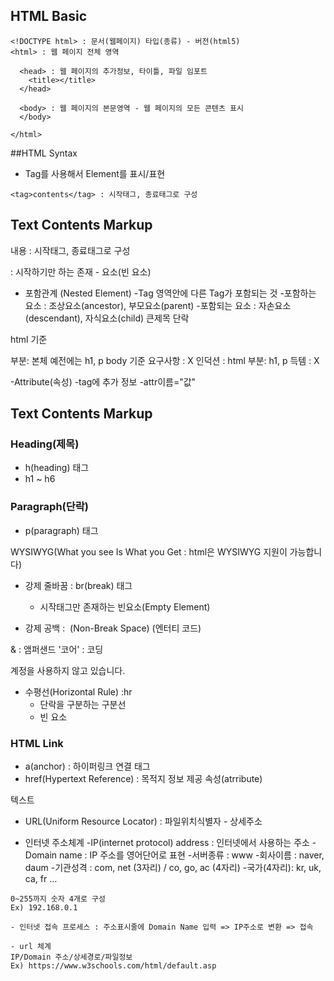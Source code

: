 ## HTML Basic

```
<!DOCTYPE html> : 문서(웹페이지) 타입(종류) - 버전(html5)
<html> : 웹 페이지 전체 영역

  <head> : 웹 페이지의 추가정보, 타이틀, 파일 임포트
    <title></title>
  </head>

  <body> : 웹 페이지의 본문영역 - 웹 페이지의 모든 콘텐츠 표시
  </body>

</html>
```

##HTML Syntax

- Tag를 사용해서 Element를 표시/표현

```
<tag>contents</tag> : 시작태그, 종료태그로 구성

```

## Text Contents Markup

내용 : 시작태그, 종료태그로 구성

: 시작하기만 하는 존재 - 요소(빈 요소)

- 포함관계 (Nested Element)
  -Tag 영역안에 다른 Tag가 포함되는 것 -포함하는 요소 : 조상요소(ancestor), 부모요소(parent) -포함되는 요소 : 자손요소(descendant), 자식요소(child)
  큰제목
  단락

html 기준

부분: 본체
예전에는 h1, p body 기준
요구사항 : X
인덕션 : html
부분: h1, p
득템 : X

-Attribute(속성)
-tag에 추가 정보
-attr이름="값"

## Text Contents Markup

### Heading(제목)

- h(heading) 태그
- h1 ~ h6

### Paragraph(단락)

- p(paragraph) 태그

WYSIWYG(What you see Is What you Get : html은 WYSIWYG 지원이 가능합니다)

- 강제 줄바꿈 : br(break) 태그

  - 시작태그만 존재하는 빈요소(Empty Element)

- 강제 공백 : &nbsp;(Non-Break Space) (엔터티 코드)

& : 앰퍼샌드 '코어' : 코딩

계정을 사용하지 않고 있습니다.

- 수평선(Horizontal Rule) :hr
  - 단락을 구분하는 구분선
  - 빈 요소

### HTML Link

- a(anchor) : 하이퍼링크 연결 태그
- href(Hypertext Reference) : 목적지 정보 제공 속성(atrribute)

텍스트

- URL(Uniform Resource Locator) : 파일위치식별자 - 상세주소

- 인터넷 주소체계
  -IP(internet protocol) address : 인터넷에서 사용하는 주소
  -Domain name : IP 주소를 영어단어로 표현 -서버종류 : www -회사이름 : naver, daum -기관성격 : com, net (3자리) / co, go, ac (4자리) -국가(4자리): kr, uk, ca, fr ...

```
0~255까지 숫자 4개로 구성
Ex) 192.168.0.1

- 인터넷 접속 프로세스 : 주소표시줄에 Domain Name 입력 => IP주소로 변환 => 접속

- url 체계
IP/Domain 주소/상세경로/파일정보
Ex) https://www.w3schools.com/html/default.asp

```
